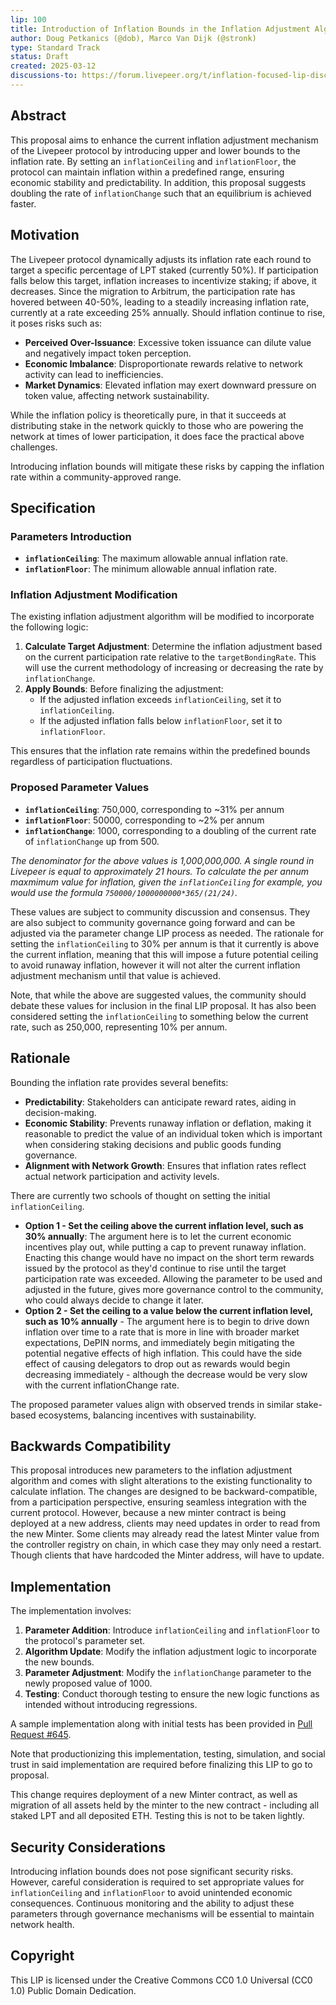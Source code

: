 ```yaml
---
lip: 100
title: Introduction of Inflation Bounds in the Inflation Adjustment Algorithm
author: Doug Petkanics (@dob), Marco Van Dijk (@stronk)
type: Standard Track
status: Draft
created: 2025-03-12
discussions-to: https://forum.livepeer.org/t/inflation-focused-lip-discussion-thread/2753
---
```


## Abstract

This proposal aims to enhance the current inflation adjustment mechanism of the Livepeer protocol by introducing upper and lower bounds to the inflation rate. By setting an `inflationCeiling` and `inflationFloor`, the protocol can maintain inflation within a predefined range, ensuring economic stability and predictability. In addition, this proposal suggests doubling the rate of `inflationChange` such that an equilibrium is achieved faster.

## Motivation

The Livepeer protocol dynamically adjusts its inflation rate each round to target a specific percentage of LPT staked (currently 50%). If participation falls below this target, inflation increases to incentivize staking; if above, it decreases. Since the migration to Arbitrum, the participation rate has hovered between 40-50%, leading to a steadily increasing inflation rate, currently at a rate exceeding 25% annually. Should inflation continue to rise, it poses risks such as:

- **Perceived Over-Issuance**: Excessive token issuance can dilute value and negatively impact token perception.
- **Economic Imbalance**: Disproportionate rewards relative to network activity can lead to inefficiencies.
- **Market Dynamics**: Elevated inflation may exert downward pressure on token value, affecting network sustainability.

While the inflation policy is theoretically pure, in that it succeeds at distributing stake in the network quickly to those who are powering the network at times of lower participation, it does face the practical above challenges. 

Introducing inflation bounds will mitigate these risks by capping the inflation rate within a community-approved range.

## Specification

### Parameters Introduction

- **`inflationCeiling`**: The maximum allowable annual inflation rate.
- **`inflationFloor`**: The minimum allowable annual inflation rate.

### Inflation Adjustment Modification

The existing inflation adjustment algorithm will be modified to incorporate the following logic:

1. **Calculate Target Adjustment**: Determine the inflation adjustment based on the current participation rate relative to the `targetBondingRate`. This will use the current methodology of increasing or decreasing the rate by `inflationChange`. 
2. **Apply Bounds**: Before finalizing the adjustment:
   - If the adjusted inflation exceeds `inflationCeiling`, set it to `inflationCeiling`.
   - If the adjusted inflation falls below `inflationFloor`, set it to `inflationFloor`.

This ensures that the inflation rate remains within the predefined bounds regardless of participation fluctuations.

### Proposed Parameter Values

- **`inflationCeiling`**: 750,000, corresponding to ~31% per annum
- **`inflationFloor`**: 50000, corresponding to ~2% per annum
- **`inflationChange`**: 1000, corresponding to a doubling of the current rate of `inflationChange` up from 500.

*The denominator for the above values is 1,000,000,000. A single round in Livepeer is equal to approximately 21 hours. To calculate the per annum maxmimum value for inflation, given the `inflationCeiling` for example, you would use the formula `750000/1000000000*365/(21/24)`.*

These values are subject to community discussion and consensus. They are also subject to community governance going forward and can be adjusted via the parameter change LIP process as needed. The rationale for setting the `inflationCeiling` to 30% per annum is that it currently is above the current inflation, meaning that this will impose a future potential ceiling to avoid runaway inflation, however it will not alter the current inflation adjustment mechanism until that value is achieved.

Note, that while the above are suggested values, the community should debate these values for inclusion in the final LIP proposal. It has also been considered setting the `inflationCeiling` to something below the current rate, such as 250,000, representing 10% per annum.

## Rationale

Bounding the inflation rate provides several benefits:

- **Predictability**: Stakeholders can anticipate reward rates, aiding in decision-making.
- **Economic Stability**: Prevents runaway inflation or deflation, making it reasonable to predict the value of an individual token which is important when considering staking decisions and public goods funding governance.
- **Alignment with Network Growth**: Ensures that inflation rates reflect actual network participation and activity levels.

There are currently two schools of thought on setting the initial `inflationCeiling`.

- **Option 1 - Set the ceiling above the current inflation level, such as 30% annually**: The argument here is to let the current economic incentives play out, while putting a cap to prevent runaway inflation. Enacting this change would have no impact on the short term rewards issued by the protocol as they'd continue to rise until the target participation rate was exceeded. Allowing the parameter to be used and adjusted in the future, gives more governance control to the community, who could always decide to change it later.
- **Option 2 - Set the ceiling to a value below the current inflation level, such as 10% annually** - The argument here is to begin to drive down inflation over time to a rate that is more in line with broader market expectations, DePIN norms, and immediately begin mitigating the potential negative effects of high inflation. This could have the side effect of causing delegators to drop out as rewards would begin decreasing immediately - although the decrease would be very slow with the current inflationChange rate. 

The proposed parameter values align with observed trends in similar stake-based ecosystems, balancing incentives with sustainability.


## Backwards Compatibility

This proposal introduces new parameters to the inflation adjustment algorithm and comes with slight alterations to the existing functionality to calculate inflation. The changes are designed to be backward-compatible, from a participation perspective, ensuring seamless integration with the current protocol. However, because a new minter contract is being deployed at a new address, clients may need updates in order to read from the new Minter. Some clients may already read the latest Minter value from the controller registry on chain, in which case they may only need a restart. Though clients that have hardcoded the Minter address, will have to update.

## Implementation

The implementation involves:

1. **Parameter Addition**: Introduce `inflationCeiling` and `inflationFloor` to the protocol's parameter set.
2. **Algorithm Update**: Modify the inflation adjustment logic to incorporate the new bounds.
3. **Parameter Adjustment**: Modify the `inflationChange` parameter to the newly proposed value of 1000.
3. **Testing**: Conduct thorough testing to ensure the new logic functions as intended without introducing regressions.

A sample implementation along with initial tests has been provided in [Pull Request #645](https://github.com/livepeer/protocol/pull/645).

Note that productionizing this implementation, testing, simulation, and social trust in said implementation are required before finalizing this LIP to go to proposal.

This change requires deployment of a new Minter contract, as well as migration of all assets held by the minter to the new contract - including all staked LPT and all deposited ETH. Testing this is not to be taken lightly.

## Security Considerations

Introducing inflation bounds does not pose significant security risks. However, careful consideration is required to set appropriate values for `inflationCeiling` and `inflationFloor` to avoid unintended economic consequences. Continuous monitoring and the ability to adjust these parameters through governance mechanisms will be essential to maintain network health.

## Copyright

This LIP is licensed under the Creative Commons CC0 1.0 Universal (CC0 1.0) Public Domain Dedication.
